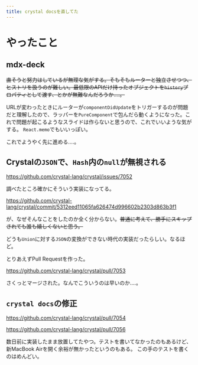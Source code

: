 ```yaml
---
title: crystal docsを直してた
---
```


# やったこと

## mdx-deck

~~直そうと努力はしているが無理な気がする。そもそもルーターと独立させつつ、ヒストリを扱うのが難しい。最低限のAPIだけ持ったオブジェクトを`history`プロパティとして渡す、とかが無難なんだろうか‥‥。~~

URLが変わったときにルーターが`componentDidUpdate`をトリガーするのが問題だと理解したので、ラッパーを`PureComponent`で包んだら動くようになった。これで問題が起こるようなスライドは作らないと思うので、これでいいような気がする。
`React.memo`でもいいっぽい。

これでようやく先に進める‥‥。

## Crystalの`JSON`で、`Hash`内の`null`が無視される

https://github.com/crystal-lang/crystal/issues/7052

調べたところ確かにそういう実装になってる。

https://github.com/crystal-lang/crystal/commit/5312eed11065fa626474d996602b2303d863b3f1

が、なぜそんなことをしたのか全く分からない。~~普通に考えて、勝手にスキップされても誰も嬉しくないと思う。~~

どうも`Union`に対する`JSON`の変換ができない時代の実装だったらしい。なるほど。

とりあえずPull Requestを作った。

https://github.com/crystal-lang/crystal/pull/7053

さくっとマージされた。なんでこういうのは早いのか‥‥。

##  `crystal docs`の修正

https://github.com/crystal-lang/crystal/pull/7054

https://github.com/crystal-lang/crystal/pull/7056

数日前に実装したまま放置してたやつ。テストを書いてなかったのもあるけど、新MacBook Airを開く余裕が無かったというのもある。
この手のテストを書くのはめんどい。
